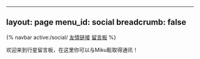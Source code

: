 -----
layout: page
menu_id: social
breadcrumb: false
-----

{% navbar active:/social/ [友情链接](/social/) [留言板](/social/comment/) %}

欢迎来到行星留言板，在这里你可以与Miku鬆取得通讯！